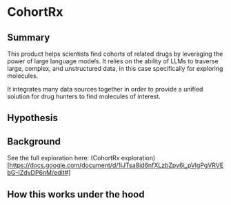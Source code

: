 # CohortRx

## Summary

This product helps scientists find cohorts of related drugs by leveraging the power of large language models. It relies on the ability of LLMs to traverse large, complex, and unstructured data, in this case specifically for exploring molecules.

It integrates many data sources together in order to provide a unified solution for drug hunters to find molecules of interest.

## Hypothesis

## Background

See the full exploration here: (CohortRx exploration)[https://docs.google.com/document/d/1iJTsa8id6nfXLzbZpv6i_pVlgPgVRVEbG-IZdvDP6nM/edit#]

## How this works under the hood
